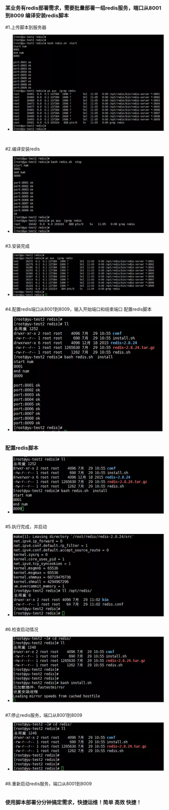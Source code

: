 ### 某业务有redis部署需求，需要批量部署一组redis服务，端口从8001到8009 编译安装redis脚本

#1.上传脚本到服务器
- ![image](https://raw.githubusercontent.com/exitmsconfig/yun/master/redis/img/redis1.jpg)
```


```

#2.编译安装redis
- ![image](https://raw.githubusercontent.com/exitmsconfig/yun/master/redis/img/redis2.jpg)
```
```
#3.安装完成
- ![image](https://raw.githubusercontent.com/exitmsconfig/yun/master/redis/img/redis3.jpg)

```
```

#4.配置redis端口从8001到8009，输入开始端口和结束端口 配置redis脚本
- ![image](https://raw.githubusercontent.com/exitmsconfig/yun/master/redis/img/redis4.jpg)

```
```

### 配置redis脚本
- ![image](https://raw.githubusercontent.com/exitmsconfig/yun/master/redis/img/redis5.jpg)

```
```

#5.执行完成，并启动
- ![image](https://raw.githubusercontent.com/exitmsconfig/yun/master/redis/img/redis6.jpg)

```
```

#6.检查启动情况
- ![image](https://raw.githubusercontent.com/exitmsconfig/yun/master/redis/img/redis7.jpg)

```
```

#7.停止redis服务，端口从8001到8009
- ![image](https://raw.githubusercontent.com/exitmsconfig/yun/master/redis/img/redis8.jpg)

```
```
#8.重新启动redis服务，端口从8001到8009

```
```

### 使用脚本部署分分钟搞定需求，快捷运维！简单 高效 快捷！
